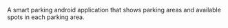 A smart parking android application that shows parking areas and available spots in each parking area.
